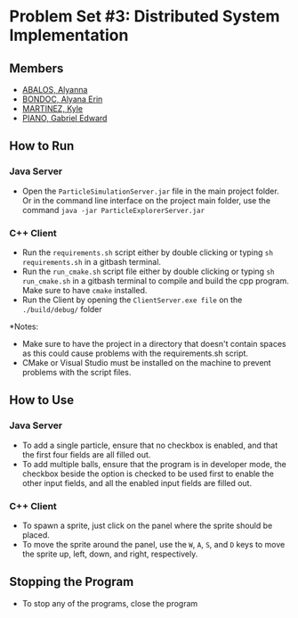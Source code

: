 # Problem Set #3: Distributed System Implementation
## Members
- [ABALOS, Alyanna](https://github.com/alyannaabalos)
- [BONDOC, Alyana Erin](https://github.com/Alybee75)
- [MARTINEZ, Kyle](https://github.com/Kyle-Martinez)
- [PIANO, Gabriel Edward](https://github.com/Poije)

## How to Run
### Java Server
- Open the `ParticleSimulationServer.jar` file in the main project folder. Or in the command line interface 
on the project main folder, use the command `java -jar ParticleExplorerServer.jar`

### C++ Client
- Run the `requirements.sh` script either by double clicking or typing `sh requirements.sh` in a gitbash terminal.
- Run the `run_cmake.sh` script file either by double clicking or typing `sh run_cmake.sh` in a gitbash terminal to compile and build the cpp program. Make sure to have `cmake` installed.
- Run the Client by opening the  `ClientServer.exe file` on the `./build/debug/` folder

*Notes: 
- Make sure to have the project in a directory that doesn't contain spaces as this could cause problems with the requirements.sh script.
- CMake or Visual Studio must be installed on the machine to prevent problems with the script files.

## How to Use
### Java Server
- To add a single particle, ensure that no checkbox is enabled, and that the first four fields are all filled out.
- To add multiple balls, ensure that the program is in developer mode, the checkbox beside the option is checked to be used first to enable the other input fields, and all the enabled input fields are filled out.

### C++ Client
- To spawn a sprite, just click on the panel where the sprite should be placed.
- To move the sprite around the panel, use the `W`, `A`, `S`, and `D` keys to move the sprite up, left, down, and right, respectively.


## Stopping the Program
- To stop any of the programs, close the program

